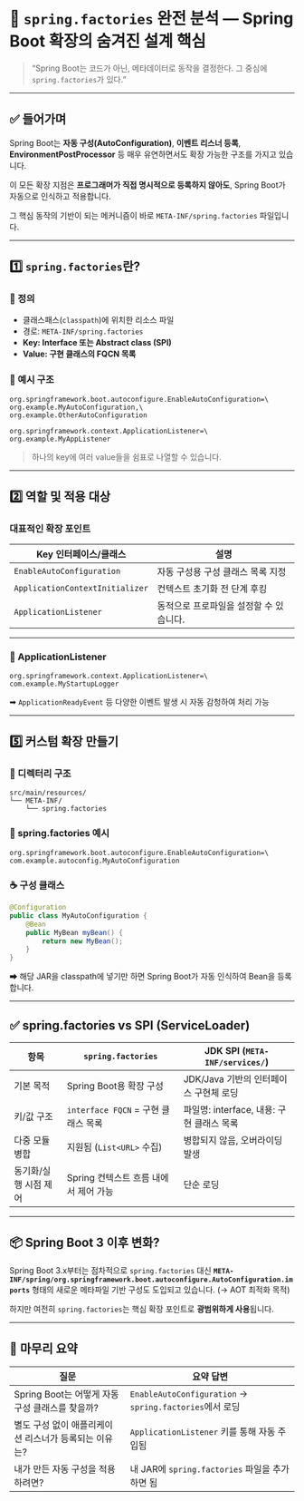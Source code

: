 # 🧩 `spring.factories` 완전 분석 — Spring Boot 확장의 숨겨진 설계 핵심

> “Spring Boot는 코드가 아닌, 메타데이터로 동작을 결정한다.
> 그 중심에 `spring.factories`가 있다.”

---

## ✅ 들어가며

Spring Boot는 **자동 구성(AutoConfiguration)**, **이벤트 리스너 등록**, **EnvironmentPostProcessor** 등
매우 유연하면서도 확장 가능한 구조를 가지고 있습니다.

이 모든 확장 지점은 **프로그래머가 직접 명시적으로 등록하지 않아도**, Spring Boot가 자동으로 인식하고 적용합니다.

그 핵심 동작의 기반이 되는 메커니즘이 바로 `META-INF/spring.factories` 파일입니다.

---

## 1️⃣ `spring.factories`란?

### 📌 정의

* 클래스패스(`classpath`)에 위치한 리소스 파일
* 경로: `META-INF/spring.factories`
* **Key: Interface 또는 Abstract class (SPI)**
* **Value: 구현 클래스의 FQCN 목록**

### 📄 예시 구조

```properties
org.springframework.boot.autoconfigure.EnableAutoConfiguration=\
org.example.MyAutoConfiguration,\
org.example.OtherAutoConfiguration

org.springframework.context.ApplicationListener=\
org.example.MyAppListener
```

> 하나의 key에 여러 value들을 쉼표로 나열할 수 있습니다.

---

## 2️⃣ 역할 및 적용 대상

### 대표적인 확장 포인트

| Key 인터페이스/클래스                   | 설명                                        |
| ------------------------------- | ----------------------------------------- |
| `EnableAutoConfiguration`       | 자동 구성용 구성 클래스 목록 지정                       |
| `ApplicationContextInitializer` | 컨텍스트 초기화 전 단계 후킹                          |
| `ApplicationListener`           | 동적으로 프로파일을 설정할 수 있습니다.

---

### 🔧 ApplicationListener

```properties
org.springframework.context.ApplicationListener=\
com.example.MyStartupLogger
```

➡ `ApplicationReadyEvent` 등 다양한 이벤트 발생 시 자동 감청하여 처리 가능

---

## 5️⃣ 커스텀 확장 만들기

### 📁 디렉터리 구조

```
src/main/resources/
└── META-INF/
    └── spring.factories
```

### 📄 spring.factories 예시

```properties
org.springframework.boot.autoconfigure.EnableAutoConfiguration=\
com.example.autoconfig.MyAutoConfiguration
```

### ☕ 구성 클래스

```java
@Configuration
public class MyAutoConfiguration {
    @Bean
    public MyBean myBean() {
        return new MyBean();
    }
}
```

➡ 해당 JAR을 classpath에 넣기만 하면 Spring Boot가 자동 인식하여 Bean을 등록합니다.

---

## ✅ spring.factories vs SPI (ServiceLoader)

| 항목           | `spring.factories`           | JDK SPI (`META-INF/services/`) |
| ------------ | ---------------------------- | ------------------------------ |
| 기본 목적        | Spring Boot용 확장 구성           | JDK/Java 기반의 인터페이스 구현체 로딩      |
| 키/값 구조       | `interface FQCN` = 구현 클래스 목록 | 파일명: interface, 내용: 구현 클래스 목록  |
| 다중 모듈 병합     | 지원됨 (`List<URL>` 수집)         | 병합되지 않음, 오버라이딩 발생              |
| 동기화/실행 시점 제어 | Spring 컨텍스트 흐름 내에서 제어 가능     | 단순 로딩                          |

---

## 📦 Spring Boot 3 이후 변화?

Spring Boot 3.x부터는 점차적으로 `spring.factories` 대신
**`META-INF/spring/org.springframework.boot.autoconfigure.AutoConfiguration.imports`**
형태의 새로운 메타파일 기반 구성도 도입되고 있습니다. (→ AOT 최적화 목적)

하지만 여전히 `spring.factories`는 핵심 확장 포인트로 **광범위하게 사용**됩니다.

---

## 🧠 마무리 요약

| 질문                               | 요약 답변                                               |
| -------------------------------- | --------------------------------------------------- |
| Spring Boot는 어떻게 자동 구성 클래스를 찾을까? | `EnableAutoConfiguration` → `spring.factories`에서 로딩 |
| 별도 구성 없이 애플리케이션 리스너가 등록되는 이유는?   | `ApplicationListener` 키를 통해 자동 주입됨                  |
| 내가 만든 자동 구성을 적용하려면?              | 내 JAR에 `spring.factories` 파일을 추가하면 됨                |

